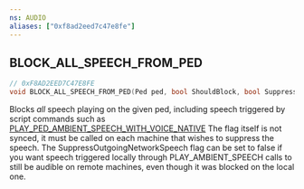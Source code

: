 ```yaml
---
ns: AUDIO
aliases: ["0xf8ad2eed7c47e8fe"]
---
```

## BLOCK_ALL_SPEECH_FROM_PED

```c
// 0xF8AD2EED7C47E8FE
void BLOCK_ALL_SPEECH_FROM_PED(Ped ped, bool ShouldBlock, bool SuppressOutgoingNetworkSpeech);
```

Blocks *all* speech playing on the given ped, including speech triggered by script commands such as [PLAY_PED_AMBIENT_SPEECH_WITH_VOICE_NATIVE](#_0x3523634255FC3318) The flag itself is not synced, it must be called on each machine that wishes to suppress the speech. The SuppressOutgoingNetworkSpeech flag can be set to false if you want speech triggered locally through PLAY_AMBIENT_SPEECH calls to still be audible on remote machines, even though it was blocked on the local one.


